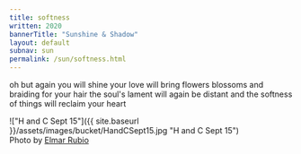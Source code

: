 ```yaml
---
title: softness
written: 2020
bannerTitle: "Sunshine & Shadow" 
layout: default
subnav: sun
permalink: /sun/softness.html
---
```


<div class="poem">
oh but again  
you will shine  
your love  
will bring flowers  
blossoms and braiding  
for your hair  
the soul's lament  
will again  
be distant  
and the softness  
of things  
will reclaim  
your heart
</div>

!["H and C Sept 15"]({{ site.baseurl }}/assets/images/bucket/HandCSept15.jpg "H and C Sept 15")  
Photo by [Elmar Rubio](http://elmarrubiophotography.weebly.com/)
